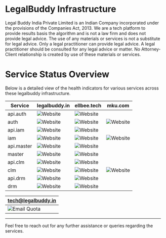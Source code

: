 # LegalBuddy Infrastructure
Legal Buddy India Private Limited is an Indian Company incorporated under the provisions of the Companies Act, 2013. We are a tech platform to provide results basis the algorithm and is not a law firm and does not provide legal advice. The use of any materials or services is not a substitute for legal advice. Only a legal practitioner can provide legal advice. A legal practitioner should be consulted for any legal advice or matter. No Attorney-Client relationship is created by use of these materials or services.

# Service Status Overview

Below is a detailed view of the health indicators for various services across these legalbuddy infrastructure.

| Service          | legalbuddy.in                                        | ellbee.tech                                      | mku.com                                         |
|------------------|------------------------------------------------------|-------------------------------------------------|-------------------------------------------------|
| api.auth         | ![Website](https://img.shields.io/website?url=https://api.auth.legalbuddy.in/api/v1) | ![Website](https://img.shields.io/website?url=https://api.auth.ellbee.tech/api/v1)     | |
| auth             | ![Website](https://img.shields.io/website?url=https://auth.legalbuddy.in)               | ![Website](https://img.shields.io/website?url=https://auth.ellbee.tech)             | ![Website](https://img.shields.io/website?url=https://auth.mku.com)               |
| api.iam          | ![Website](https://img.shields.io/website?url=https://api.iam.legalbuddy.in/api/v1) | ![Website](https://img.shields.io/website?url=https://api.iam.ellbee.tech/api/v1)       | |
| iam              | ![Website](https://img.shields.io/website?url=https://iam.legalbuddy.in)               | ![Website](https://img.shields.io/website?url=https://iam.ellbee.tech)               | ![Website](https://img.shields.io/website?url=https://iam.mku.com)               |
| api.master       | ![Website](https://img.shields.io/website?url=https://api.master.legalbuddy.in/api/v1) | ![Website](https://img.shields.io/website?url=https://api.master.ellbee.tech/api/v1) | |
| master           | ![Website](https://img.shields.io/website?url=https://master.legalbuddy.in)            | ![Website](https://img.shields.io/website?url=https://master.ellbee.tech)            | |
| api.clm          | ![Website](https://img.shields.io/website?url=https://api.clm.legalbuddy.in/api/v1) | ![Website](https://img.shields.io/website?url=https://api.clm.ellbee.tech/api/v1)       | |
| clm              | ![Website](https://img.shields.io/website?url=https://clm.legalbuddy.in)               | ![Website](https://img.shields.io/website?url=https://clm.ellbee.tech)               | ![Website](https://img.shields.io/website?url=https://clm.mku.com)               |
| api.drm          | ![Website](https://img.shields.io/website?url=https://api.drm.legalbuddy.in/api/v1) | ![Website](https://img.shields.io/website?url=https://api.drm.ellbee.tech/api/v1)       | |
| drm              | ![Website](https://img.shields.io/website?url=https://drm.legalbuddy.in)               | ![Website](https://img.shields.io/website?url=https://drm.ellbee.tech)               | |

| tech@legalbuddy.in                                                                                                                                                     	|
|------------------------------------------------------------------------------------------------------------------------------------------------------------------------	|
| ![Email Quota](https://img.shields.io/endpoint?url=https://script.google.com/macros/s/AKfycbxPDJ9WtrM1cZZkKg6_DZuJ2KtbFjBKJhoTUjH2bhUqdq04RkFltSxobsQuv5LmIuIZ_g/exec) 	|


---

Feel free to reach out for any further assistance or queries regarding the services.


